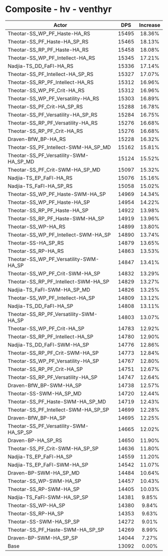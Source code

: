 # Composite - hv - venthyr
| Actor | DPS | Increase |
|---|:---:|:---:|
|Theotar-SS_WP_PF_Haste-HA_RS|15495|18.36%|
|Theotar-SS_PF_Haste-HA_SP_RS|15465|18.13%|
|Theotar-SS_RP_PF_Haste-HA_RS|15458|18.08%|
|Theotar-SS_WP_PF_Intellect-HA_RS|15345|17.21%|
|Nadjia-TS_DD_FaFl-HA_RS|15336|17.14%|
|Theotar-SS_PF_Intellect-HA_SP_RS|15327|17.07%|
|Theotar-SS_RP_PF_Intellect-HA_RS|15312|16.96%|
|Theotar-SS_WP_PF_Crit-HA_RS|15312|16.96%|
|Theotar-SS_WP_PF_Versatility-HA_RS|15303|16.89%|
|Theotar-SS_PF_Crit-HA_SP_RS|15288|16.78%|
|Theotar-SS_PF_Versatility-HA_SP_RS|15284|16.75%|
|Theotar-SS_RP_PF_Versatility-HA_RS|15276|16.68%|
|Theotar-SS_RP_PF_Crit-HA_RS|15276|16.68%|
|Draven-BfW_BP-HA_RS|15228|16.32%|
|Theotar-SS_PF_Intellect-SWM-HA_SP_MD|15162|15.81%|
|Theotar-SS_PF_Versatility-SWM-HA_SP_MD|15124|15.52%|
|Theotar-SS_PF_Crit-SWM-HA_SP_MD|15097|15.32%|
|Nadjia-TS_EP_FaFl-HA_RS|15076|15.16%|
|Nadjia-TS_FaFl-HA_SP_RS|15058|15.02%|
|Theotar-SS_WP_PF_Haste-SWM-HA_SP|14969|14.34%|
|Theotar-SS_WP_PF_Haste-HA_SP|14954|14.22%|
|Theotar-SS_RP_PF_Haste-HA_SP|14922|13.98%|
|Theotar-SS_RP_PF_Haste-SWM-HA_SP|14919|13.96%|
|Theotar-SS_WP-HA_RS|14899|13.80%|
|Theotar-SS_WP_PF_Intellect-SWM-HA_SP|14890|13.74%|
|Theotar-SS-HA_SP_RS|14879|13.65%|
|Theotar-SS_RP-HA_RS|14863|13.53%|
|Theotar-SS_WP_PF_Versatility-SWM-HA_SP|14847|13.41%|
|Theotar-SS_WP_PF_Crit-SWM-HA_SP|14832|13.29%|
|Theotar-SS_RP_PF_Intellect-SWM-HA_SP|14829|13.27%|
|Nadjia-TS_FaFl-SWM-HA_SP_MD|14826|13.25%|
|Theotar-SS_WP_PF_Intellect-HA_SP|14809|13.12%|
|Nadjia-TS_DD_FaFl-HA_SP|14808|13.11%|
|Theotar-SS_RP_PF_Versatility-SWM-HA_SP|14803|13.07%|
|Theotar-SS_WP_PF_Crit-HA_SP|14783|12.92%|
|Theotar-SS_RP_PF_Intellect-HA_SP|14780|12.90%|
|Nadjia-TS_DD_FaFl-SWM-HA_SP|14776|12.86%|
|Theotar-SS_RP_PF_Crit-SWM-HA_SP|14773|12.84%|
|Theotar-SS_WP_PF_Versatility-HA_SP|14767|12.80%|
|Theotar-SS_RP_PF_Crit-HA_SP|14751|12.67%|
|Theotar-SS_RP_PF_Versatility-HA_SP|14747|12.64%|
|Draven-BfW_BP-SWM-HA_SP|14738|12.57%|
|Theotar-SS-SWM-HA_SP_MD|14720|12.44%|
|Theotar-SS_PF_Haste-SWM-HA_SP_MD|14719|12.43%|
|Theotar-SS_PF_Intellect-SWM-HA_SP_SP|14699|12.28%|
|Draven-BfW_BP-HA_SP|14695|12.25%|
|Theotar-SS_PF_Versatility-SWM-HA_SP_SP|14665|12.02%|
|Draven-BP-HA_SP_RS|14650|11.90%|
|Theotar-SS_PF_Crit-SWM-HA_SP_SP|14636|11.80%|
|Nadjia-TS_EP_FaFl-HA_SP|14559|11.20%|
|Nadjia-TS_EP_FaFl-SWM-HA_SP|14542|11.07%|
|Draven-BP-SWM-HA_SP_MD|14484|10.64%|
|Theotar-SS_WP-SWM-HA_SP|14457|10.43%|
|Theotar-SS_RP-SWM-HA_SP|14405|10.03%|
|Nadjia-TS_FaFl-SWM-HA_SP_SP|14381|9.85%|
|Theotar-SS_WP-HA_SP|14380|9.84%|
|Theotar-SS_RP-HA_SP|14353|9.63%|
|Theotar-SS-SWM-HA_SP_SP|14272|9.01%|
|Theotar-SS_PF_Haste-SWM-HA_SP_SP|14269|8.99%|
|Draven-BP-SWM-HA_SP_SP|14044|7.27%|
|Base|13092|0.00%|
